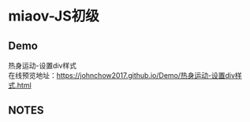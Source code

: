 # miaov-JS初级
## Demo
热身运动-设置div样式 <br>
在线预览地址：https://johnchow2017.github.io/Demo/热身运动-设置div样式.html


## NOTES
####
